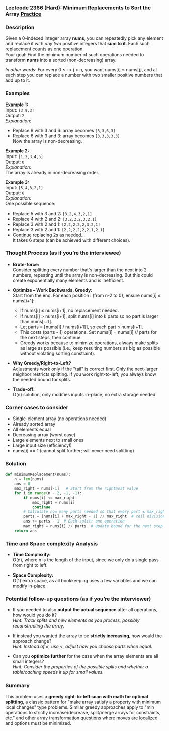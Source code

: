 ### Leetcode 2366 (Hard): Minimum Replacements to Sort the Array [Practice](https://leetcode.com/problems/minimum-replacements-to-sort-the-array)

### Description  
Given a 0-indexed integer array **nums**, you can repeatedly pick any element and replace it with *any two* positive integers that **sum to it**. Each such replacement counts as one operation.  
Your goal: Find the minimum number of such operations needed to transform **nums** into a sorted (non-decreasing) array.

*In other words*: For every 0 ≤ i < j < n, you want nums[i] ≤ nums[j], and at each step you can replace a number with two smaller positive numbers that add up to it.  

### Examples  

**Example 1:**  
Input: `[3,9,3]`  
Output: `2`  
*Explanation:*  
- Replace 9 with 3 and 6: array becomes `[3,3,6,3]`  
- Replace 6 with 3 and 3: array becomes `[3,3,3,3,3]`  
Now the array is non-decreasing.  

**Example 2:**  
Input: `[1,2,3,4,5]`  
Output: `0`  
*Explanation:*  
The array is already in non-decreasing order.

**Example 3:**  
Input: `[5,4,3,2,1]`  
Output: `6`  
*Explanation:*  
One possible sequence:  
- Replace 5 with 3 and 2: `[3,2,4,3,2,1]`  
- Replace 4 with 2 and 2: `[3,2,2,2,3,2,1]`  
- Replace 3 with 2 and 1: `[2,2,2,2,2,3,2,1]`  
- Replace 3 with 2 and 1: `[2,2,2,2,2,2,1,2,1]`  
- Continue replacing 2s as needed...  
It takes 6 steps (can be achieved with different choices).

### Thought Process (as if you’re the interviewee)  
- **Brute-force:**  
  Consider splitting every number that's larger than the next into 2 numbers, repeating until the array is non-decreasing. But this could create exponentially many elements and is inefficient.

- **Optimize – Work Backwards, Greedy:**  
  Start from the end. For each position i (from n-2 to 0), ensure nums[i] ≤ nums[i+1]:
  - If nums[i] ≤ nums[i+1], no replacement needed.  
  - If nums[i] > nums[i+1], split nums[i] into k parts so no part is larger than nums[i+1].
  - Let parts = ⌈nums[i] / nums[i+1]⌉, so each part ≤ nums[i+1].
  - This costs (parts - 1) operations. Set nums[i] = nums[i] // parts for the next steps, then continue.
  - Greedy works because to minimize operations, always make splits as large as possible (i.e., keep resulting numbers as big as possible without violating sorting constraint).

- **Why Greedy/Right-to-Left?**  
  Adjustments work only if the "tail" is correct first. Only the next-larger neighbor restricts splitting. If you work right-to-left, you always know the needed bound for splits.

- **Trade-off:**  
  O(n) solution, only modifies inputs in-place, no extra storage needed.

### Corner cases to consider  
- Single-element array (no operations needed)
- Already sorted array
- All elements equal
- Decreasing array (worst case)
- Large elements next to small ones
- Large input size (efficiency!)
- nums[i] == 1 (cannot split further; will never need splitting)

### Solution

```python
def minimumReplacement(nums):
    n = len(nums)
    ans = 0
    max_right = nums[-1]   # Start from the rightmost value
    for i in range(n - 2, -1, -1):
        if nums[i] <= max_right:
            max_right = nums[i]
            continue
        # Calculate how many parts needed so that every part ≤ max_right
        parts = (nums[i] + max_right - 1) // max_right  # ceil division
        ans += parts - 1  # Each split: one operation
        max_right = nums[i] // parts  # Update bound for the next step
    return ans
```

### Time and Space complexity Analysis  

- **Time Complexity:**  
  O(n), where n is the length of the input, since we only do a single pass from right to left.

- **Space Complexity:**  
  O(1) extra space, as all bookkeeping uses a few variables and we can modify in-place.

### Potential follow-up questions (as if you’re the interviewer)  

- If you needed to also **output the actual sequence** after all operations, how would you do it?  
  *Hint: Track splits and new elements as you process, possibly reconstructing the array.*

- If instead you wanted the array to be **strictly increasing**, how would the approach change?  
  *Hint: Instead of ≤, use <, adjust how you choose parts when equal.*

- Can you **optimize further** for the case when the array elements are all small integers?  
  *Hint: Consider the properties of the possible splits and whether a table/caching speeds it up for small values.*

### Summary
This problem uses a **greedy right-to-left scan with math for optimal splitting**, a classic pattern for "make array satisfy a property with minimum local changes" type problems. Similar greedy approaches apply to "min operations to strictly increase/decrease, split/merge arrays for constraints, etc." and other array transformation questions where moves are localized and options must be minimized.